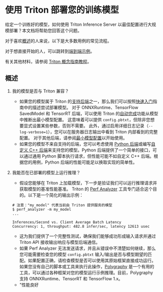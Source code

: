 <!--
# Copyright 2022-2024, NVIDIA CORPORATION & AFFILIATES. All rights reserved.
#
# Redistribution and use in source and binary forms, with or without
# modification, are permitted provided that the following conditions
# are met:
#  * Redistributions of source code must retain the above copyright
#    notice, this list of conditions and the following disclaimer.
#  * Redistributions in binary form must reproduce the above copyright
#    notice, this list of conditions and the following disclaimer in the
#    documentation and/or other materials provided with the distribution.
#  * Neither the name of NVIDIA CORPORATION nor the names of its
#    contributors may be used to endorse or promote products derived
#    from this software without specific prior written permission.
#
# THIS SOFTWARE IS PROVIDED BY THE COPYRIGHT HOLDERS ``AS IS'' AND ANY
# EXPRESS OR IMPLIED WARRANTIES, INCLUDING, BUT NOT LIMITED TO, THE
# IMPLIED WARRANTIES OF MERCHANTABILITY AND FITNESS FOR A PARTICULAR
# PURPOSE ARE DISCLAIMED.  IN NO EVENT SHALL THE COPYRIGHT OWNER OR
# CONTRIBUTORS BE LIABLE FOR ANY DIRECT, INDIRECT, INCIDENTAL, SPECIAL,
# EXEMPLARY, OR CONSEQUENTIAL DAMAGES (INCLUDING, BUT NOT LIMITED TO,
# PROCUREMENT OF SUBSTITUTE GOODS OR SERVICES; LOSS OF USE, DATA, OR
# PROFITS; OR BUSINESS INTERRUPTION) HOWEVER CAUSED AND ON ANY THEORY
# OF LIABILITY, WHETHER IN CONTRACT, STRICT LIABILITY, OR TORT
# (INCLUDING NEGLIGENCE OR OTHERWISE) ARISING IN ANY WAY OUT OF THE USE
# OF THIS SOFTWARE, EVEN IF ADVISED OF THE POSSIBILITY OF SUCH DAMAGE.
-->

# 使用 Triton 部署您的训练模型

给定一个训练好的模型，如何使用 Triton Inference Server 以最佳配置进行大规模部署？本文档将帮助您回答这个问题。

对于喜欢[概述](#overview)的人来说，以下是大多数用例的常见流程。

对于想直接开始的人，可以跳转到[端到端示例](#end-to-end-example)。

有关其他材料，请参阅 [Triton 概念指南教程](https://github.com/triton-inference-server/tutorials/tree/main/Conceptual_Guide/Part_4-inference_acceleration)。

## 概述

1. 我的模型是否与 Triton 兼容？
    - 如果您的模型属于 Triton 的[支持后端](https://github.com/triton-inference-server/backend)之一，那么我们可以按照[快速入门](../getting_started/quickstart.md)指南中的描述尝试部署模型。
    对于 ONNXRuntime、TensorFlow SavedModel 和 TensorRT 后端，可以使用 Triton 的[自动完成](model_configuration.md#auto-generated-model-configuration)功能从模型中推断出最小模型配置。
    这意味着可以提供 `config.pbtxt`，但除非您想要显式设置某些参数，否则不需要。
    此外，通过启用详细日志记录（`--log-verbose=1`），您可以在服务器日志输出中看到 Triton 内部看到的完整配置。
    对于其他后端，请参阅[最小模型配置](model_configuration.md#minimal-model-configuration)以开始使用。
    - 如果您的模型不来自支持的后端，您可以考虑使用 [Python 后端](https://github.com/triton-inference-server/python_backend)或编写[自定义 C++ 后端](https://github.com/triton-inference-server/backend/blob/main/examples/README.md)来支持您的模型。Python 后端提供了一个简单的接口，可以通过通用 Python 脚本执行请求，但性能可能不如自定义 C++ 后端。根据您的用例，Python 后端的性能可能足以换取实现的简单性。

2. 我能否在已部署的模型上运行推理？
    - 假设您能够在 Triton 上加载模型，下一步是验证我们可以运行推理请求并获取模型的基准性能基准。
    Triton 的 [Perf Analyzer](https://github.com/triton-inference-server/perf_analyzer/blob/main/README.md) 工具专门适合这个目的。以下是一个简化的输出示例：

    ```
    # 注意："my_model" 代表当前由 Triton 提供服务的模型
    $ perf_analyzer -m my_model
    ...

    Inferences/Second vs. Client Average Batch Latency
    Concurrency: 1, throughput: 482.8 infer/sec, latency 12613 usec
    ```

    - 这为我们提供了一个完整性测试，确保我们能够成功形成输入请求并通过 Triton API 接收输出响应与模型后端通信。
    - 如果 Perf Analyzer 无法发送请求，并且从错误中不清楚如何继续，那么您可能需要检查您的模型 `config.pbtxt` 输入/输出是否与模型期望的匹配。如果配置正确，请检查模型是否可以使用其原始框架直接成功运行。如果您没有自己的脚本或工具来执行此操作，[Polygraphy](https://github.com/NVIDIA/TensorRT/tree/main/tools/Polygraphy) 是一个有用的工具，可以通过各种框架对您的模型运行示例推理。目前，Polygraphy 支持 ONNXRuntime、TensorRT 和 TensorFlow 1.x。
    - "性能良好